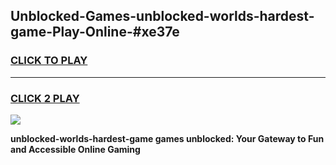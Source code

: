 
## Unblocked-Games-unblocked-worlds-hardest-game-Play-Online-#xe37e
<h3>
<a href="https://premium.freeplayer.one?title=unblocked-worlds-hardest-game&ref=27F">CLICK TO PLAY</a></h3>
<hr>

<h3>
<a href="https://premium.freeplayer.one?title=unblocked-worlds-hardest-game&ref=27F">CLICK 2 PLAY</a>
  
</h3>

<a href="https://premium.freeplayer.one?title=unblocked-worlds-hardest-game&ref=27F"><img src="https://clearcache.store/games.png"></a>


**unblocked-worlds-hardest-game games unblocked: Your Gateway to Fun and Accessible Online Gaming**
